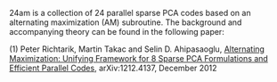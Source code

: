 24am is a collection of 24 parallel sparse PCA codes based on an alternating maximization (AM) subroutine. The background and accompanying theory can be found in the following paper:

(1) Peter Richtarik, Martin Takac and Selin D. Ahipasaoglu, [Alternating Maximization: Unifying Framework for 8 Sparse PCA Formulations and Efficient Parallel Codes](http://arxiv.org/abs/1212.4137), arXiv:1212.4137, December 2012